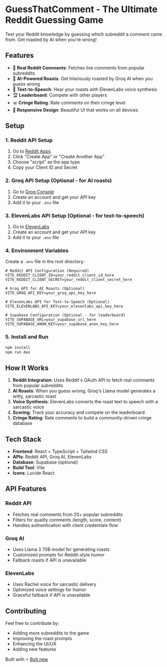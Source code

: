 # GuessThatComment - The Ultimate Reddit Guessing Game

Test your Reddit knowledge by guessing which subreddit a comment came from. Get roasted by AI when you're wrong!

## Features

- 🎯 **Real Reddit Comments**: Fetches live comments from popular subreddits
- 🤖 **AI-Powered Roasts**: Get hilariously roasted by Groq AI when you guess wrong
- 🎵 **Text-to-Speech**: Hear your roasts with ElevenLabs voice synthesis
- 🏆 **Leaderboard**: Compete with other players
- 📊 **Cringe Rating**: Rate comments on their cringe level
- 📱 **Responsive Design**: Beautiful UI that works on all devices

## Setup

### 1. Reddit API Setup
1. Go to [Reddit Apps](https://www.reddit.com/prefs/apps)
2. Click "Create App" or "Create Another App"
3. Choose "script" as the app type
4. Copy your Client ID and Secret

### 2. Groq API Setup (Optional - for AI roasts)
1. Go to [Groq Console](https://console.groq.com/)
2. Create an account and get your API key
3. Add it to your `.env` file

### 3. ElevenLabs API Setup (Optional - for text-to-speech)
1. Go to [ElevenLabs](https://elevenlabs.io/)
2. Create an account and get your API key
3. Add it to your `.env` file

### 4. Environment Variables
Create a `.env` file in the root directory:

```env
# Reddit API Configuration (Required)
VITE_REDDIT_CLIENT_ID=your_reddit_client_id_here
VITE_REDDIT_CLIENT_SECRET=your_reddit_client_secret_here

# Groq API for AI Roasts (Optional)
VITE_GROQ_API_KEY=your_groq_api_key_here

# ElevenLabs API for Text-to-Speech (Optional)
VITE_ELEVENLABS_API_KEY=your_elevenlabs_api_key_here

# Supabase Configuration (Optional - for leaderboard)
VITE_SUPABASE_URL=your_supabase_url_here
VITE_SUPABASE_ANON_KEY=your_supabase_anon_key_here
```

### 5. Install and Run
```bash
npm install
npm run dev
```

## How It Works

1. **Reddit Integration**: Uses Reddit's OAuth API to fetch real comments from popular subreddits
2. **AI Roasts**: When you guess wrong, Groq's Llama model generates a witty, sarcastic roast
3. **Voice Synthesis**: ElevenLabs converts the roast text to speech with a sarcastic voice
4. **Scoring**: Track your accuracy and compete on the leaderboard
5. **Cringe Rating**: Rate comments to build a community-driven cringe database

## Tech Stack

- **Frontend**: React + TypeScript + Tailwind CSS
- **APIs**: Reddit API, Groq AI, ElevenLabs
- **Database**: Supabase (optional)
- **Build Tool**: Vite
- **Icons**: Lucide React

## API Features

### Reddit API
- Fetches real comments from 20+ popular subreddits
- Filters for quality comments (length, score, content)
- Handles authentication with client credentials flow

### Groq AI
- Uses Llama 3 70B model for generating roasts
- Customized prompts for Reddit-style humor
- Fallback roasts if API is unavailable

### ElevenLabs
- Uses Rachel voice for sarcastic delivery
- Optimized voice settings for humor
- Graceful fallback if API is unavailable

## Contributing

Feel free to contribute by:
- Adding more subreddits to the game
- Improving the roast prompts
- Enhancing the UI/UX
- Adding new features

Built with ⚡ [Bolt.new](https://bolt.new)